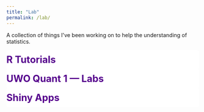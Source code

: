 ```yaml
---
title: "Lab"
permalink: /lab/
---
```


<style>
details > summary {
  list-style: none;
  display: flex;
  justify-content: space-between;
  align-items: center;
  padding: 10px 0px;
  font-weight: bold;
  font-size: 25px;
}
summary::after {
  content: '';
  width: 30px;
  height: 30px;
  background: url('/images/chevron-down-bold-nyu.svg') no-repeat;
  background-size: cover;
  transition: 0.2s;
}

details[open] > summary::after {
  transform: rotate(180deg);
}

summary::-webkit-details-marker {
  display: none;
}

summary {
  color: #56018D;
  border-radius: 5px;
}

details[open] summary {border-radius: 5px 5px 0 0;}

details {
  background-color: #FFFFFF;
  border-radius: 5px;
}

details > details {
  margin-left: 20px; /* Or increase to 30px+ for deeper indentation */
}

details > details > ul {
  margin-left: 20px;
}
</style>

<p> <font color="#56018D"> <i class="fa fa-frog"></i></font> A collection of things I've been working on to help the understanding of statistics. </p>

<!--
<details>
  <summary>Talks</summary>
  <ul>
    <li>
      MapleMeth 2025 
      <a href="/files/talks/maplemeth25/maplemeth.html" class="btn--faicon">
        <i class="fa fa-arrow-up-right-from-square"></i>
      </a>
    </li>
  </ul>
</details>
-->

<!--
<details>
  <summary>Talks</summary>
  <ul>
    <li>
      Proposal Defense 
      <a href="/files/talks/defenseSlides/proposalDefense_wp.html" class="btn--faicon">
        <i class="fa fa-arrow-up-right-from-square"></i>
      </a>
    </li>
  </ul>
</details>
-->

<details>
  <summary>R Tutorials</summary>
  <ul>
  <li>
      UWO R Workshop 2025 
      <a href="/files/uwo/R_Workshop_2025.zip" class="btn--faicon">
        <i class="fa fa-cloud-arrow-down"></i>
      </a>
    </li>
    <li>
      UWO R Workshop 2024 
      <a href="/files/uwo/R_Workshop_2024.zip" class="btn--faicon">
        <i class="fa fa-cloud-arrow-down"></i>
      </a>
    </li>
  </ul>
</details>

<details>
<summary>UWO Quant 1 — Labs</summary>
<details>
  <summary> Fall 2025 </summary>
  <ul>
    <li>
      Lab 0
      <a href="/files/uwo/Quant1/2025/l0/quant1_Lab0.zip" download class="btn--faicon">
        <i class="fa fa-cloud-arrow-down"></i>
      </a>
      <a href="/files/uwo/Quant1/2025/l0/Lab0.html" class="btn--faicon">
        <i class="fa fa-arrow-up-right-from-square"></i>
      </a>
    </li>
  </ul>
</details>
<details>
  <summary> Fall 2024 </summary>
  <ul>
    <li>
      Lab 0
      <a href="/files/uwo/Quant1/2024/quant1_Lab0.zip" download class="btn--faicon">
        <i class="fa fa-cloud-arrow-down"></i>
      </a>
    </li>
    <li>
      Lab 1
      <a href="/files/uwo/Quant1/2024/quant1_Lab1.zip" download class="btn--faicon">
        <i class="fa fa-cloud-arrow-down"></i>
      </a>
    </li>
    <li>
      Lab 2
      <a href="/files/uwo/Quant1/2024/quant1_Lab2.zip" download class="btn--faicon">
        <i class="fa fa-cloud-arrow-down"></i>
      </a>
    </li>
    <li>
      Lab 3
      <a href="/files/uwo/Quant1/2024/quant1_Lab3.zip" download class="btn--faicon">
        <i class="fa fa-cloud-arrow-down"></i>
      </a>
    </li>
    <li>
      Lab 4
      <a href="/files/uwo/Quant1/2024/quant1_Lab4.zip" download class="btn--faicon">
        <i class="fa fa-cloud-arrow-down"></i>
      </a>
    </li>
    <li>
      Lab 5
      <a href="/files/uwo/Quant1/2024/quant1_Lab5.zip" download class="btn--faicon">
        <i class="fa fa-cloud-arrow-down"></i>
      </a>
    </li>
    <li>
      Lab 6
      <a href="/files/uwo/Quant1/2024/quant1_Lab6.zip" download class="btn--faicon">
        <i class="fa fa-cloud-arrow-down"></i>
      </a>
    </li>
    <li>
      Lab 7
      <a href="/files/uwo/Quant1/2024/quant1_Lab7.zip" download class="btn--faicon">
        <i class="fa fa-cloud-arrow-down"></i>
      </a>
    </li>
    <li>
      Lab 8
      <a href="/files/uwo/Quant1/2024/quant1_Lab8.zip" download class="btn--faicon">
        <i class="fa fa-cloud-arrow-down"></i>
      </a>
    </li>
    <li>
      Lab 9
      <a href="/files/uwo/Quant1/2024/quant1_Lab9.zip" download class="btn--faicon">
        <i class="fa fa-cloud-arrow-down"></i>
      </a>
    </li>
    <li>
      Lab 10
      <a href="/files/uwo/Quant1/2024/quant1_Lab10.zip" download class="btn--faicon">
        <i class="fa fa-cloud-arrow-down"></i>
      </a>
    </li>
  </ul>
</details>
</details>



<details>
  <summary>Shiny Apps</summary>
  <ul>
    <li>
      Sample and Effect size influence on ATE 
      <a href="https://a4te44-william-poirier.shinyapps.io/Shiny/" class="btn--faicon">
        <i class="fa fa-arrow-up-right-from-square"></i>
      </a>
    </li>
  </ul>
</details>